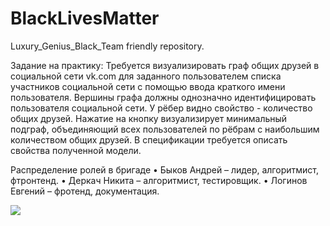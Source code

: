 # BlackLivesMatter
Luxury_Genius_Black_Team friendly repository. 

Задание на практику:
 Требуется визуализировать граф общих друзей в социальной сети vk.com
для заданного пользователем списка участников социальной сети с помощью
ввода краткого имени пользователя. Вершины графа должны однозначно
идентифицировать пользователя социальной сети. У рёбер видно свойство -
количество общих друзей. Нажатие на кнопку визуализирует минимальный
подграф, объединяющий всех пользователей по рёбрам с наибольшим
количеством общих друзей. В спецификации требуется описать свойства
полученной модели.

Распределение ролей в бригаде
• Быков Андрей – лидер, алгоритмист, фтронтенд.
• Деркач Никита – алгоритмист, тестировщик.
• Логинов Евгений – фротенд, документация.

<img src="https://progressive.org/downloads/13148/download/lgbt%20black%20power.jpg?cb=d4790037d2c2bf01ff3c08a8c8b65ef4&w=1200" />

